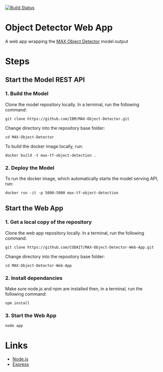 [![Build Status](https://travis-ci.org/CODAIT/MAX-Object-Detector-Web-App.svg?branch=master)](https://travis-ci.org/CODAIT/MAX-Object-Detector-Web-App)

# Object Detector Web App
A web app wrapping the [MAX Object Detector](https://github.com/IBM/MAX-Object-Detector) model output

# Steps

## Start the Model REST API

### 1. Build the Model

Clone the model repository locally. In a terminal, run the following command:

```
git clone https://github.com/IBM/MAX-Object-Detector.git
```

Change directory into the repository base folder:

```
cd MAX-Object-Detector
```

To build the docker image locally, run:

```
docker build -t max-tf-object-detection .
```

### 2. Deploy the Model

To run the docker image, which automatically starts the model serving API, run:

```
docker run -it -p 5000:5000 max-tf-object-detection
```

## Start the Web App

### 1. Get a local copy of the repository

Clone the web app repository locally. In a terminal, run the following command:

```
git clone https://github.com/CODAIT/MAX-Object-Detector-Web-App.git
```

Change directory into the repository base folder:

```
cd MAX-Object-Detector-Web-App
```

### 2. Install dependancies

Make sure node.js and npm are installed then, in a terminal, run the following command:

```
npm install
```

### 3. Start the Web App

```
node app
```

# Links
- [Node.js](https://nodejs.org/en/)
- [Express](https://expressjs.com)
